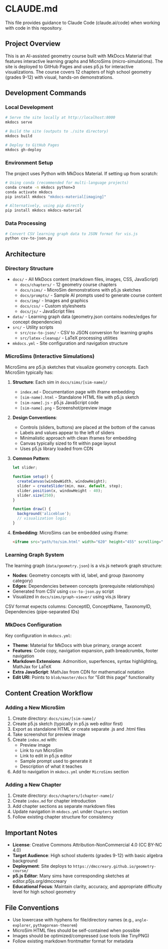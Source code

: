 # CLAUDE.md

This file provides guidance to Claude Code (claude.ai/code) when working with code in this repository.

## Project Overview

This is an AI-assisted geometry course built with MkDocs Material that features interactive learning graphs and MicroSims (micro-simulations). The site is deployed to GitHub Pages and uses p5.js for interactive visualizations. The course covers 12 chapters of high school geometry (grades 9-12) with visual, hands-on demonstrations.

## Development Commands

### Local Development
```bash
# Serve the site locally at http://localhost:8000
mkdocs serve

# Build the site (outputs to ./site directory)
mkdocs build

# Deploy to GitHub Pages
mkdocs gh-deploy
```

### Environment Setup
The project uses Python with MkDocs Material. If setting up from scratch:

```bash
# Using conda (recommended for multi-language projects)
conda create -n mkdocs python=3
conda activate mkdocs
pip install mkdocs "mkdocs-material[imaging]"

# Alternatively, using pip directly
pip install mkdocs mkdocs-material
```

### Data Processing
```bash
# Convert CSV learning graph data to JSON format for vis.js
python csv-to-json.py
```

## Architecture

### Directory Structure
- `docs/` - All MkDocs content (markdown files, images, CSS, JavaScript)
  - `docs/chapters/` - 12 geometry course chapters
  - `docs/sims/` - MicroSim demonstrations with p5.js sketches
  - `docs/prompts/` - Sample AI prompts used to generate course content
  - `docs/img/` - Images and graphics
  - `docs/css/` - Custom stylesheets
  - `docs/js/` - JavaScript files
- `data/` - Learning graph data (geometry.json contains nodes/edges for concept dependencies)
- `src/` - Utility scripts
  - `src/csv-to-json/` - CSV to JSON conversion for learning graphs
  - `src/latex-cleanup/` - LaTeX processing utilities
- `mkdocs.yml` - Site configuration and navigation structure

### MicroSims (Interactive Simulations)

MicroSims are p5.js sketches that visualize geometry concepts. Each MicroSim typically has:

1. **Structure**: Each sim in `docs/sims/[sim-name]/`
   - `index.md` - Documentation page with iframe embedding
   - `[sim-name].html` - Standalone HTML file with p5.js sketch
   - `[sim-name].js` - p5.js JavaScript code
   - `[sim-name].png` - Screenshot/preview image

2. **Design Conventions**:
   - Controls (sliders, buttons) are placed at the bottom of the canvas
   - Labels and values appear to the left of sliders
   - Minimalistic approach with clean iframes for embedding
   - Canvas typically sized to fit within page layout
   - Uses p5.js library loaded from CDN

3. **Common Pattern**:
   ```javascript
   let slider;

   function setup() {
     createCanvas(windowWidth, windowHeight);
     slider = createSlider(min, max, default, step);
     slider.position(x, windowHeight - 40);
     slider.size(250);
   }

   function draw() {
     background('aliceblue');
     // visualization logic
   }
   ```

4. **Embedding**: MicroSims can be embedded using iframe:
   ```html
   <iframe src="path/to/sim.html" width="620" height="455" scrolling="no"></iframe>
   ```

### Learning Graph System

The learning graph (`data/geometry.json`) is a vis.js network graph structure:
- **Nodes**: Geometry concepts with id, label, and group (taxonomy category)
- **Edges**: Dependencies between concepts (prerequisite relationships)
- Generated from CSV using `csv-to-json.py` script
- Visualized in `docs/sims/graph-viewer/` using vis.js library

CSV format expects columns: ConceptID, ConceptName, TaxonomyID, Dependencies (pipe-separated IDs)

### MkDocs Configuration

Key configuration in `mkdocs.yml`:
- **Theme**: Material for MkDocs with blue primary, orange accent
- **Features**: Code copy, navigation expansion, path breadcrumbs, footer navigation
- **Markdown Extensions**: Admonition, superfences, syntax highlighting, MathJax for LaTeX
- **Extra JavaScript**: MathJax from CDN for mathematical notation
- **Edit URI**: Points to `blob/master/docs` for "Edit this page" functionality

## Content Creation Workflow

### Adding a New MicroSim

1. Create directory: `docs/sims/[sim-name]/`
2. Create p5.js sketch (typically in p5.js web editor first)
3. Export as standalone HTML or create separate .js and .html files
4. Take screenshot for preview image
5. Create `index.md` with:
   - Preview image
   - Link to run MicroSim
   - Link to edit in p5.js editor
   - Sample prompt used to generate it
   - Description of what it teaches
6. Add to navigation in `mkdocs.yml` under `MicroSims` section

### Adding a New Chapter

1. Create directory: `docs/chapters/[chapter-name]/`
2. Create `index.md` for chapter introduction
3. Add chapter sections as separate markdown files
4. Update navigation in `mkdocs.yml` under `Chapters` section
5. Follow existing chapter structure for consistency

## Important Notes

- **License**: Creative Commons Attribution-NonCommercial 4.0 (CC BY-NC 4.0)
- **Target Audience**: High school students (grades 9-12) with basic algebra background
- **Deployment**: Site deploys to `https://dmccreary.github.io/geometry-course/`
- **p5.js Editor**: Many sims have corresponding sketches at editor.p5js.org/dmccreary
- **Educational Focus**: Maintain clarity, accuracy, and appropriate difficulty level for high school geometry

## File Conventions

- Use lowercase with hyphens for file/directory names (e.g., `angle-explorer`, `pythagorean-theorem`)
- MicroSim HTML files should be self-contained when possible
- Images should be optimized/compressed (use tools like TinyPNG)
- Follow existing markdown frontmatter format for metadata
